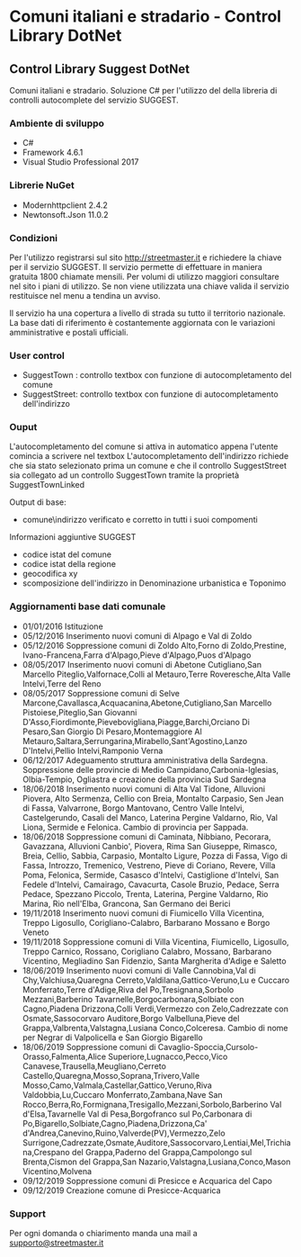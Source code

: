# Comuni italiani e stradario - Control Library DotNet
## Control Library Suggest DotNet
Comuni italiani e stradario. Soluzione C# per l'utilizzo del della libreria di controlli autocomplete del servizio SUGGEST.

### Ambiente di sviluppo
  - C#
  - Framework 4.6.1
  - Visual Studio Professional 2017 
  
### Librerie NuGet
  - Modernhttpclient 2.4.2
  - Newtonsoft.Json 11.0.2

### Condizioni
Per l'utilizzo registrarsi sul sito http://streetmaster.it e richiedere la chiave per il servizio SUGGEST.
Il servizio permette di effettuare in maniera gratuita 1800 chiamate mensili. 
Per volumi di utilizzo maggiori consultare nel sito i piani di utilizzo.
Se non viene utilizzata una chiave valida il servizio restituisce nel menu a tendina un avviso.

Il servizio ha una copertura a livello di strada su tutto il territorio nazionale.
La base dati di riferimento è costantemente aggiornata con le variazioni amministrative e postali ufficiali.

### User control
  - SuggestTown : controllo textbox con funzione di autocompletamento del comune
  - SuggestStreet: controllo textbox con funzione di autocompletamento dell'indirizzo

### Ouput
L'autocompletamento del comune si attiva in automatico appena l'utente comincia a scrivere nel textbox
L'autocompletamento dell'indirizzo richiede che sia stato selezionato prima un comune e che il controllo SuggestStreet 
sia collegato ad un controllo SuggestTown tramite la proprietà SuggestTownLinked

Output di base:
  - comune\indirizzo verificato e corretto in tutti i suoi compomenti
  
Informazioni aggiuntive SUGGEST  
 - codice istat del comune
 - codice istat della regione
 - geocodifica xy
 - scomposizione dell'indirizzo in Denominazione urbanistica e Toponimo 
 
### Aggiornamenti base dati comunale
  - 01/01/2016 Istituzione
  - 05/12/2016 Inserimento nuovi comuni di Alpago e Val di Zoldo
  - 05/12/2016 Soppressione comuni di Zoldo Alto,Forno di Zoldo,Prestine, Ivano-Francena,Farra d'Alpago,Pieve d'Alpago,Puos d'Alpago
  - 08/05/2017 Inserimento nuovi comuni di Abetone Cutigliano,San Marcello Piteglio,Valfornace,Colli al Metauro,Terre Roveresche,Alta Valle Intelvi,Terre del Reno
  - 08/05/2017 Soppressione comuni di Selve Marcone,Cavallasca,Acquacanina,Abetone,Cutigliano,San Marcello Pistoiese,Piteglio,San Giovanni D'Asso,Fiordimonte,Pievebovigliana,Piagge,Barchi,Orciano Di Pesaro,San Giorgio Di Pesaro,Montemaggiore Al Metauro,Saltara,Serrungarina,Mirabello,Sant'Agostino,Lanzo D'Intelvi,Pellio Intelvi,Ramponio Verna
  - 06/12/2017 Adeguamento struttura amministrativa della Sardegna. Soppressione delle provincie di Medio Campidano,Carbonia-Iglesias, Olbia-Tempio, Ogliastra e creazione della provincia Sud Sardegna
  - 18/06/2018 Inserimento nuovi comuni di Alta Val Tidone, Alluvioni Piovera, Alto Sermenza, Cellio con Breia, Montalto Carpasio, Sen Jean di Fassa, Valvarrone, Borgo Mantovano, Centro Valle Intelvi, Castelgerundo, Casali del Manco, Laterina Pergine Valdarno, Rio, Val Liona, Sermide e Felonica. Cambio di provincia per Sappada.
  - 18/06/2018 Soppressione comuni di Caminata, Nibbiano, Pecorara, Gavazzana, Alluvioni Canbio', Piovera, Rima San Giuseppe, Rimasco, Breia, Cellio, Sabbia, Carpasio, Montalto Ligure, Pozza di Fassa, Vigo di Fassa, Introzzo, Tremenico, Vestreno, Pieve di Coriano, Revere, Villa Poma, Felonica, Sermide, Casasco d'Intelvi, Castiglione d'Intelvi, San Fedele d'Intelvi, Camairago, Cavacurta, Casole Bruzio, Pedace, Serra Pedace, Spezzano Piccolo, Trenta, Laterina, Pergine Valdarno, Rio Marina, Rio nell'Elba, Grancona, San Germano dei Berici
  - 19/11/2018 Inserimento nuovi comuni di Fiumicello Villa Vicentina, Treppo Ligosullo, Corigliano-Calabro, Barbarano Mossano e Borgo Veneto
  - 19/11/2018 Soppressione comuni di Villa Vicentina, Fiumicello, Ligosullo, Treppo Carnico, Rossano, Corigliano Calabro, Mossano, Barbarano Vicentino, Megliadino San Fidenzio, Santa Margherita d'Adige e Saletto 
  - 18/06/2019 Inserimento nuovi comuni di Valle Cannobina,Val di Chy,Valchiusa,Quaregna Cerreto,Valdilana,Gattico-Veruno,Lu e Cuccaro Monferrato,Terre d'Adige,Riva del Po,Tresignana,Sorbolo Mezzani,Barberino Tavarnelle,Borgocarbonara,Solbiate con Cagno,Piadena Drizzona,Colli Verdi,Vermezzo con Zelo,Cadrezzate con Osmate,Sassocorvaro Auditore,Borgo Valbelluna,Pieve del Grappa,Valbrenta,Valstagna,Lusiana Conco,Colceresa. Cambio di nome per Negrar di Valpolicella e San Giorgio Bigarello
  - 18/06/2019 Soppressione comuni di Cavaglio-Spoccia,Cursolo-Orasso,Falmenta,Alice Superiore,Lugnacco,Pecco,Vico Canavese,Trausella,Meugliano,Cerreto Castello,Quaregna,Mosso,Soprana,Trivero,Valle Mosso,Camo,Valmala,Castellar,Gattico,Veruno,Riva Valdobbia,Lu,Cuccaro Monferrato,Zambana,Nave San Rocco,Berra,Ro,Formignana,Tresigallo,Mezzani,Sorbolo,Barberino Val d'Elsa,Tavarnelle Val di Pesa,Borgofranco sul Po,Carbonara di Po,Bigarello,Solbiate,Cagno,Piadena,Drizzona,Ca' d'Andrea,Canevino,Ruino,Valverde(PV),Vermezzo,Zelo Surrigone,Cadrezzate,Osmate,Auditore,Sassocorvaro,Lentiai,Mel,Trichiana,Crespano del Grappa,Paderno del Grappa,Campolongo sul Brenta,Cismon del Grappa,San Nazario,Valstagna,Lusiana,Conco,Mason Vicentino,Molvena              
  - 09/12/2019 Soppressione comuni di Presicce e Acquarica del Capo
  - 09/12/2019 Creazione comune di Presicce-Acquarica
    
### Support
Per ogni domanda o chiarimento manda una mail a supporto@streetmaster.it

